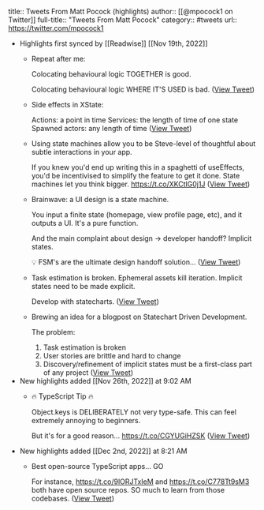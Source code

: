 title:: Tweets From Matt Pocock (highlights)
author:: [[@mpocock1 on Twitter]]
full-title:: "Tweets From Matt Pocock"
category:: #tweets
url:: https://twitter.com/mpocock1

- Highlights first synced by [[Readwise]] [[Nov 19th, 2022]]
	- Repeat after me:
	  
	  Colocating behavioural logic TOGETHER is good.
	  
	  Colocating behavioural logic WHERE IT'S USED is bad. ([View Tweet](https://twitter.com/mpocock1/status/1406985604898897928))
	- Side effects in XState:
	  
	  Actions: a point in time
	  Services: the length of time of one state
	  Spawned actors: any length of time ([View Tweet](https://twitter.com/mpocock1/status/1424062262403379207))
	- Using state machines allow you to be Steve-level of thoughtful about subtle interactions in your app.
	  
	  If you knew you'd end up writing this in a spaghetti of useEffects, you'd be incentivised to simplify the feature to get it done. State machines let you think bigger. https://t.co/XKCtlG0j1J ([View Tweet](https://twitter.com/mpocock1/status/1426945980432277512))
	- Brainwave: a UI design is a state machine.
	  
	  You input a finite state (homepage, view profile page, etc), and it outputs a UI. It's a pure function.
	  
	  And the main complaint about design -> developer handoff? Implicit states.
	  
	  💡 FSM's are the ultimate design handoff solution... ([View Tweet](https://twitter.com/mpocock1/status/1435287400566116361))
	- Task estimation is broken. Ephemeral assets kill iteration. Implicit states need to be made explicit.
	  
	  Develop with statecharts. ([View Tweet](https://twitter.com/mpocock1/status/1449043916095901698))
	- Brewing an idea for a blogpost on Statechart Driven Development.
	  
	  The problem:
	  
	  1. Task estimation is broken
	  2. User stories are brittle and hard to change
	  3. Discovery/refinement of implicit states must be a first-class part of any project ([View Tweet](https://twitter.com/mpocock1/status/1449040697932255238))
- New highlights added [[Nov 26th, 2022]] at 9:02 AM
	- 🔥 TypeScript Tip 🔥
	  
	  Object.keys is DELIBERATELY not very type-safe. This can feel extremely annoying to beginners.
	  
	  But it's for a good reason... https://t.co/CGYUGiHZSK ([View Tweet](https://twitter.com/mattpocockuk/status/1596167864553459715))
- New highlights added [[Dec 2nd, 2022]] at 8:21 AM
	- Best open-source TypeScript apps... GO
	  
	  For instance, https://t.co/9lORJTxIeM and https://t.co/C778Tt9sM3 both have open source repos. SO much to learn from those codebases. ([View Tweet](https://twitter.com/mattpocockuk/status/1598372605781635072))